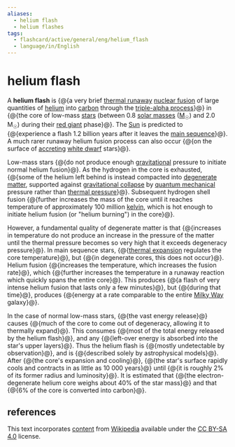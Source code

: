 ```yaml
---
aliases:
  - helium flash
  - helium flashes
tags:
  - flashcard/active/general/eng/helium_flash
  - language/in/English
---
```


# helium flash

A __helium flash__ is {@{a very brief [thermal runaway](thermal%20runaway.md) [nuclear fusion](nuclear%20fusion.md) of large quantities of [helium](helium.md) into [carbon](carbon.md) through the [triple-alpha process](triple-alpha%20process.md)}@} in {@{the core of low-mass [stars](star.md) (between 0.8 [solar masses](solar%20mass.md) ([M<sub>☉</sub>](solar%20mass.md)) and 2.0 M<sub>☉</sub>) during their [red giant](red%20giant.md) phase}@}. The [Sun](Sun.md) is predicted to {@{experience a flash 1.2 billion years after it leaves the [main sequence](main%20sequence.md)}@}. A much rarer runaway helium fusion process can also occur {@{on the surface of [accreting](accretion%20(astrophysics).md) [white dwarf](white%20dwarf.md) stars}@}.

Low-mass stars {@{do not produce enough [gravitational](gravity.md) pressure to initiate normal helium fusion}@}. As the hydrogen in the core is exhausted, {@{some of the helium left behind is instead compacted into [degenerate matter](degenerate%20matter.md), supported against [gravitational collapse](gravitational%20collapse.md) by [quantum mechanical](quantum%20mechanics.md) pressure rather than [thermal pressure](ideal%20gas%20law.md)}@}. Subsequent hydrogen shell fusion {@{further increases the mass of the core until it reaches temperature of approximately 100 million [kelvin](Kelvin.md), which is hot enough to initiate helium fusion (or "helium burning") in the core}@}.

However, a fundamental quality of degenerate matter is that {@{increases in temperature do not produce an increase in the pressure of the matter until the thermal pressure becomes so very high that it exceeds degeneracy pressure}@}. In main sequence stars, {@{[thermal expansion](hydrostatic%20equilibrium.md) regulates the core temperature}@}, but {@{in degenerate cores, this does not occur}@}. Helium fusion {@{increases the temperature, which increases the fusion rate}@}, which {@{further increases the temperature in a runaway reaction which quickly spans the entire core}@}. This produces {@{a flash of very intense helium fusion that lasts only a few minutes}@}, but {@{during that time}@}, produces {@{energy at a rate comparable to the entire [Milky Way](Milky%20Way.md) galaxy}@}.

In the case of normal low-mass stars, {@{the vast energy release}@} causes {@{much of the core to come out of degeneracy, allowing it to thermally expand}@}. This consumes {@{most of the total energy released by the helium flash}@}, and any {@{left-over energy is absorbed into the star's upper layers}@}. Thus the helium flash is {@{mostly undetectable by observation}@}, and is {@{described solely by astrophysical models}@}. After {@{the core's expansion and cooling}@}, {@{the star's surface rapidly cools and contracts in as little as 10&nbsp;000 years}@} until {@{it is roughly 2% of its former radius and luminosity}@}. It is estimated that {@{the electron-degenerate helium core weighs about 40% of the star mass}@} and that {@{6% of the core is converted into carbon}@}.

## references

This text incorporates [content](https://en.wikipedia.org/wiki/helium_flash) from [Wikipedia](Wikipedia.md) available under the [CC BY-SA 4.0](https://creativecommons.org/licenses/by-sa/4.0/) license.
